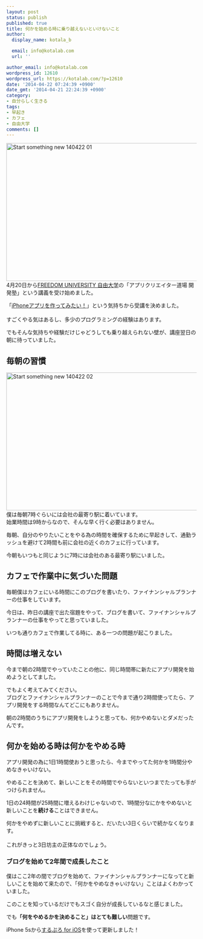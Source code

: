 ```yaml
---
layout: post
status: publish
published: true
title: 何かを始める時に乗り越えないといけないこと
author:
  display_name: kotala_b

  email: info@kotalab.com
  url: ''

author_email: info@kotalab.com
wordpress_id: 12610
wordpress_url: https://kotalab.com/?p=12610
date: '2014-04-22 07:24:39 +0900'
date_gmt: '2014-04-21 22:24:39 +0900'
category:
- 自分らしく生きる
tags:
- 早起き
- カフェ
- 自由大学
comments: []
---
```

<p><img src="https://kotalab.com/wp-content/uploads/start-something-new_140422_01.jpg" alt="Start something new 140422 01" title="start-something-new_140422_01.jpg" border="0" width="548" height="365" /><br />
4月20日から<a href="http://freedom-univ.com/" target="_blank">FREEDOM UNIVERSITY 自由大学</a>の「アプリクリエイター道場 開発塾」という講義を受け始めました。</p>
<p>「<a href="https://kotalab.com/app-creator" target="_blank">iPhoneアプリを作ってみたい！</a>」という気持ちから受講を決めました。<br><br />
すごくやる気はあるし、多少のプログラミングの経験はあります。</p>
<p>でもそんな気持ちや経験だけじゃどうしても乗り越えられない壁が、講座翌日の朝に待っていました。<br />
</p>
<!--more-->
<h2>毎朝の習慣</h2>
<p><img src="https://kotalab.com/wp-content/uploads/start-something-new_140422_02.jpg" alt="Start something new 140422 02" title="start-something-new_140422_02.jpg" border="0" width="548" height="365" />僕は毎朝7時ぐらいには会社の最寄り駅に着いています。<br />
始業時間は9時からなので、そんな早く行く必要はありません。</p>
<p>毎朝、自分のやりたいことをやる為の時間を確保するために早起きして、通勤ラッシュを避けて2時間も前に会社の近くのカフェに行っています。</p>
<p>今朝もいつもと同じように7時には会社のある最寄り駅にいました。</p>
<h2>カフェで作業中に気づいた問題</h2>
<p>毎朝僕はカフェにいる時間にこのブログを書いたり、ファイナンシャルプランナーの仕事をしています。</p>
<p>今日は、昨日の講座で出た宿題をやって、ブログを書いて、ファイナンシャルプランナーの仕事をやってと思っていました。</p>
<p>いつも通りカフェで作業してる時に、ある一つの問題が起こりました。</p>
<h2>時間は増えない</h2>
<p>今まで朝の2時間でやっていたことの他に、同じ時間帯に新たにアプリ開発を始めようとしてました。</p>
<p>でもよく考えてみてください。<br />
ブログとファイナンシャルプランナーのことで今まで通り2時間使ってたら、アプリ開発をする時間なんてどこにもありません。</p>
<p>朝の2時間のうちにアプリ開発をしようと思っても、何かやめないとダメだったんです。</p>
<h2>何かを始める時は何かをやめる時</h2>
<p>アプリ開発の為に1日1時間使おうと思ったら、今までやってた何かを1時間分やめなきゃいけない。</p>
<p>やめることを決めて、新しいことをその時間でやらないといつまでたっても手がつけられません。</p>
<p>1日の24時間が25時間に増えるわけじゃないので、1時間分なにかをやめないと新しいことを<strong>続ける</strong>ことはできません。</p>
<p>何かをやめずに新しいことに挑戦すると、だいたい3日くらいで続かなくなります。<br><br />
これがきっと3日坊主の正体なのでしょう。</p>
<h3>ブログを始めて2年間で成長したこと</h3>
<p>僕はここ2年の間でブログを始めて、ファイナンシャルプランナーになってと新しいことを始めて来たので、「何かをやめなきゃいけない」ことはよくわかっていました。</p>
<p>このことを知っているだけでもスゴく自分が成長しているなと感じました。</p>
<p>でも<strong>「何をやめるかを決めること」はとても難しい</strong>問題です。</p>
<p>iPhone 5sから<a href="https://itunes.apple.com/jp/app/surupuro-for-ios-buroguedita/id436676299?mt=8&uo=4&at=10l4yU" rel="nofollow" target="_blank">するぷろ for iOS</a>を使って更新しました！</p>
